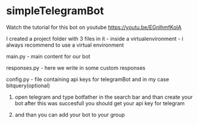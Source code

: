 # simpleTelegramBot

Watch the tutorial for this bot on youtube
https://youtu.be/EGnlhmfKoIA

I created a project folder with 3 files in it - inside a virtualenvironment - i always recommend to use a virtual environment

main.py    - main content for our bot

responses.py  - here we write in some custom responses

config.py  - file containing api keys for telegramBot and in my case bitquery(optional)


1. open telegram and type botfather in the search bar and than 
create your bot
after this was succesfull you should get your api key for telegram

2. and than you can add your bot to your group
